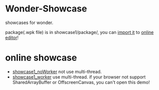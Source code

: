 # Wonder-Showcase
showcases for wonder. 

package(.wpk file) is in showcase1/package/, you can [import it](https://ldr1-18716f-1302358347.tcloudbaseapp.com/docs/docs/doc2-2/#%E5%AF%BC%E5%85%A5%E5%AF%BC%E5%87%BA%E5%8C%85) to [online editor](https://ldr1-18716f-1302358347.tcloudbaseapp.com/editor)!



# online showcase

- [showcase1_noWorker](https://ldr1-18716f-1302358347.tcloudbaseapp.com/docs/showcase1/publish/showcase_publish_noWorker/index.html) not use multi-thread.
- [showcase1_worker](https://ldr1-18716f-1302358347.tcloudbaseapp.com/docs/showcase1/publish/showcase_publish_worker/index.html) use multi-thread. if your browser not support SharedArrayBuffer or OffscreenCanvas, you can't open this demo!

